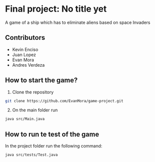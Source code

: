 # Final project: No title yet

A game of a ship which has to eliminate aliens based on space Invaders

## Contributors
- Kevin Enciso
- Juan Lopez
- Evan Mora
- Andres Verdeza

## How to start the game?
1. Clone the repository
```bash
git clone https://github.com/EvanMora/game-project.git
```

2. On the main folder run
```bash
java src/Main.java
```

## How to run te test of the game
In the project folder run the following command:
```bash
java src/tests/Test.java
```